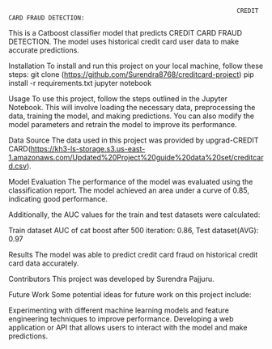                                                                   CREDIT CARD FRAUD DETECTION:
This is a Catboost classifier model that predicts CREDIT CARD FRAUD DETECTION. The model uses historical credit card user data to make accurate predictions.

Installation
To install and run this project on your local machine, follow these steps: git clone (https://github.com/Surendra8768/creditcard-project) pip install -r requirements.txt jupyter notebook

Usage
To use this project, follow the steps outlined in the Jupyter Notebook. This will involve loading the necessary data, preprocessing the data, training the model, and making predictions. You can also modify the model parameters and retrain the model to improve its performance.

Data Source
The data used in this project was provided by upgrad-CREDIT CARD(https://kh3-ls-storage.s3.us-east-1.amazonaws.com/Updated%20Project%20guide%20data%20set/creditcard.csv).

Model Evaluation
The performance of the model was evaluated using the classification report. The model achieved an area under a curve of 0.85, indicating good performance.

Additionally, the AUC values for the train and test datasets were calculated:

Train dataset AUC of cat boost after 500 iteration: 0.86, Test dataset(AVG): 0.97 

Results
The model was able to predict credit card fraud on historical credit card data accurately.

Contributors
This project was developed by Surendra Pajjuru.

Future Work
Some potential ideas for future work on this project include:

Experimenting with different machine learning models and feature engineering techniques to improve performance. Developing a web application or API that allows users to interact with the model and make predictions.
